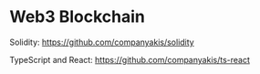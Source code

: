 # Web3 Blockchain

Solidity:
https://github.com/companyakis/solidity

TypeScript and React:
https://github.com/companyakis/ts-react











